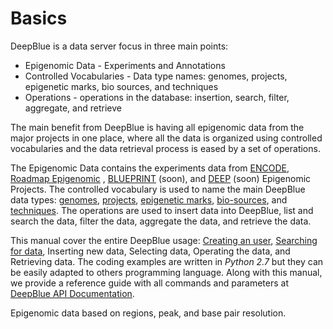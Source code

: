 # Basics
DeepBlue is a data server focus in three main points: 
 * Epigenomic Data - Experiments and Annotations
 * Controlled Vocabularies - Data type names: genomes, projects, epigenetic marks, bio sources, and techniques
 * Operations - operations in the database: insertion, search, filter, aggregate, and retrieve

The main benefit from DeepBlue is having all epigenomic data from the major projects in one place, where all the data is organized using controlled vocabularies and the data retrieval process is eased by a set of operations.

The Epigenomic Data contains the experiments data from [ENCODE](https://www.genome.gov/encode/), [Roadmap Epigenomic](http://www.roadmapepigenomics.org/) , [BLUEPRINT](http://www.blueprint-epigenome.eu/) (soon), and [DEEP](http://www.deutsches-epigenom-programm.de/epigenomics/) (soon) Epigenomic Projects.
The controlled vocabulary is used to name the main DeepBlue data types: [genomes](../02-data-types/genomes.md), [projects](../02-data-types/projects.md), [epigenetic marks](../02-data-types/epigenetic-marks.md), [bio-sources](../02-data-types/bio-sources.md), and [techniques](../02-data-types/techniques.md). The operations are used to insert data into DeepBlue, list and search the data, filter the data, aggregate the data, and retrieve the data.

This manual cover the entire DeepBlue usage: [Creating an user](creating-user.md), [Searching for data](searching.md), Inserting new data, Selecting data, Operating the data, and Retrieving data. The coding examples are written in *Python 2.7* but they can be easily adapted to others programming language. Along with this manual, we provide a reference guide with all commands and parameters at [DeepBlue API Documentation](http://deepblue.mpi-inf.mpg.de/api.html).


Epigenomic data based on regions, peak, and base pair resolution. 